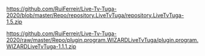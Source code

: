 
https://github.com/RuiFerreir/Live-Tv-Tuga-2020/blob/master/Repo/repository.LiveTvTuga/repository.LiveTvTuga-1.5.zip

https://github.com/RuiFerreir/Live-Tv-Tuga-2020/raw/master/Repo/plugin.program.WIZARDLiveTvTuga/plugin.program.WIZARDLiveTvTuga-1.1.1.zip
